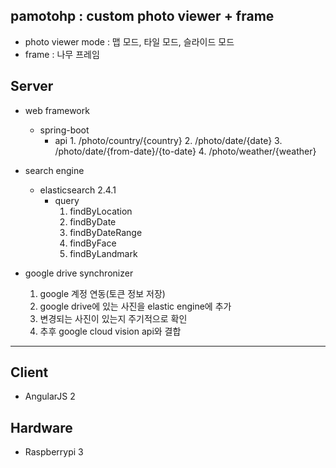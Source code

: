 ## pamotohp : custom photo viewer + frame ###
* photo viewer mode : 맵 모드, 타일 모드, 슬라이드 모드
* frame : 나무 프레임

## Server
* web framework
  * spring-boot
    * api
			1. /photo/country/{country}
			2. /photo/date/{date}
			3. /photo/date/{from-date}/{to-date}
			4. /photo/weather/{weather}
    
* search engine
  * elasticsearch 2.4.1
    * query
      1. findByLocation 
      2. findByDate
      3. findByDateRange
      4. findByFace
      5. findByLandmark

* google drive synchronizer
	1. google 계정 연동(토큰 정보 저장)
	2. google drive에 있는 사진을 elastic engine에 추가
	3. 변경되는 사진이 있는지 주기적으로 확인
	4. 추후 google cloud vision api와 결합

<hr/>

## Client
* AngularJS 2

## Hardware
* Raspberrypi 3
